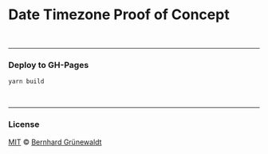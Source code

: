 # Date Timezone Proof of Concept



&nbsp;

----

### Deploy to GH-Pages

```
yarn build

```

&nbsp;

----

### License

[MIT](https://github.com/csgruenebe/date-time-and-timezone-poc/blob/master/LICENSE) © [Bernhard Grünewaldt](https://github.com/csgruenebe)

